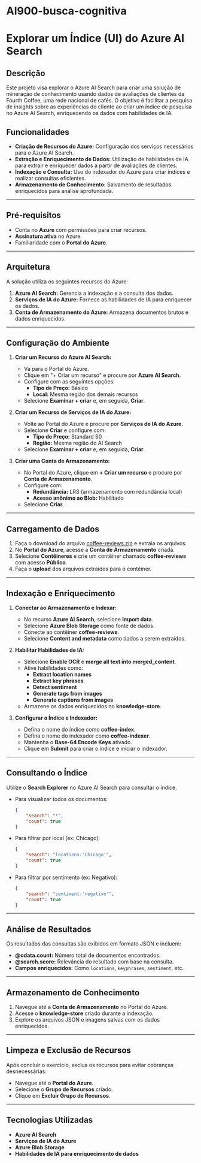 # AI900-busca-cognitiva

# Explorar um Índice (UI) do Azure AI Search

## Descrição
Este projeto visa explorar o Azure AI Search para criar uma solução de mineração de conhecimento usando dados de avaliações de clientes da Fourth Coffee, uma rede nacional de cafés. O objetivo é facilitar a pesquisa de insights sobre as experiências do cliente ao criar um índice de pesquisa no Azure AI Search, enriquecendo os dados com habilidades de IA.

## Funcionalidades
- **Criação de Recursos do Azure:** Configuração dos serviços necessários para o Azure AI Search.
- **Extração e Enriquecimento de Dados:** Utilização de habilidades de IA para extrair e enriquecer dados a partir de avaliações de clientes.
- **Indexação e Consulta:** Uso do indexador do Azure para criar índices e realizar consultas eficientes.
- **Armazenamento de Conhecimento:** Salvamento de resultados enriquecidos para análise aprofundada.

---

## Pré-requisitos
- Conta no **Azure** com permissões para criar recursos.
- **Assinatura ativa** no Azure.
- Familiaridade com o **Portal do Azure**.

---

## Arquitetura

A solução utiliza os seguintes recursos do Azure:
1. **Azure AI Search:** Gerencia a indexação e a consulta dos dados.
2. **Serviços de IA do Azure:** Fornece as habilidades de IA para enriquecer os dados.
3. **Conta de Armazenamento do Azure:** Armazena documentos brutos e dados enriquecidos.

---

## Configuração do Ambiente

1. **Criar um Recurso do Azure AI Search:**
    - Vá para o Portal do Azure.
    - Clique em "+ Criar um recurso" e procure por **Azure AI Search**.
    - Configure com as seguintes opções:
      - **Tipo de Preço:** Básico
      - **Local:** Mesma região dos demais recursos
    - Selecione **Examinar + criar** e, em seguida, **Criar**.

2. **Criar um Recurso de Serviços de IA do Azure:**
    - Volte ao Portal do Azure e procure por **Serviços de IA do Azure**.
    - Selecione **Criar** e configure com:
      - **Tipo de Preço:** Standard S0
      - **Região:** Mesma região do AI Search
    - Selecione **Examinar + criar** e, em seguida, **Criar**.

3. **Criar uma Conta de Armazenamento:**
    - No Portal do Azure, clique em **+ Criar um recurso** e procure por **Conta de Armazenamento**.
    - Configure com:
      - **Redundância:** LRS (armazenamento com redundância local)
      - **Acesso anônimo ao Blob:** Habilitado
    - Selecione **Criar**.

---

## Carregamento de Dados

1. Faça o download do arquivo [coffee-reviews.zip](https://aka.ms/mslearn-coffee-reviews) e extraia os arquivos.
2. No **Portal do Azure**, acesse a **Conta de Armazenamento** criada.
3. Selecione **Contêineres** e crie um contêiner chamado **coffee-reviews** com acesso **Público**.
4. Faça o **upload** dos arquivos extraídos para o contêiner.

---

## Indexação e Enriquecimento

1. **Conectar ao Armazenamento e Indexar:**
    - No recurso **Azure AI Search**, selecione **Import data**.
    - Selecione **Azure Blob Storage** como fonte de dados.
    - Conecte ao contêiner **coffee-reviews**.
    - Selecione **Content and metadata** como dados a serem extraídos.

2. **Habilitar Habilidades de IA:**
    - Selecione **Enable OCR** e **merge all text into merged_content**.
    - Ative habilidades como:
      - **Extract location names**
      - **Extract key phrases**
      - **Detect sentiment**
      - **Generate tags from images**
      - **Generate captions from images**
    - Armazene os dados enriquecidos no **knowledge-store**.

3. **Configurar o Índice e Indexador:**
    - Defina o nome do índice como **coffee-index**.
    - Defina o nome do indexador como **coffee-indexer**.
    - Mantenha o **Base-64 Encode Keys** ativado.
    - Clique em **Submit** para criar o índice e iniciar o indexador.

---

## Consultando o Índice

Utilize o **Search Explorer** no Azure AI Search para consultar o índice.

- Para visualizar todos os documentos:
    ```json
    {
        "search": "*",
        "count": true
    }
    ```
- Para filtrar por local (ex: Chicago):
    ```json
    {
        "search": "locations:'Chicago'",
        "count": true
    }
    ```
- Para filtrar por sentimento (ex: Negativo):
    ```json
    {
        "search": "sentiment:'negative'",
        "count": true
    }
    ```

---

## Análise de Resultados

Os resultados das consultas são exibidos em formato JSON e incluem:
- **@odata.count:** Número total de documentos encontrados.
- **@search.score:** Relevância do resultado com base na consulta.
- **Campos enriquecidos:** Como `locations`, `keyphrases`, `sentiment`, etc.

---

## Armazenamento de Conhecimento

1. Navegue até a **Conta de Armazenamento** no Portal do Azure.
2. Acesse o **knowledge-store** criado durante a indexação.
3. Explore os arquivos JSON e imagens salvas com os dados enriquecidos.

---

## Limpeza e Exclusão de Recursos

Após concluir o exercício, exclua os recursos para evitar cobranças desnecessárias:
- Navegue até o **Portal do Azure**.
- Selecione o **Grupo de Recursos** criado.
- Clique em **Excluir Grupo de Recursos**.

---

## Tecnologias Utilizadas

- **Azure AI Search**
- **Serviços de IA do Azure**
- **Azure Blob Storage**
- **Habilidades de IA para enriquecimento de dados**
